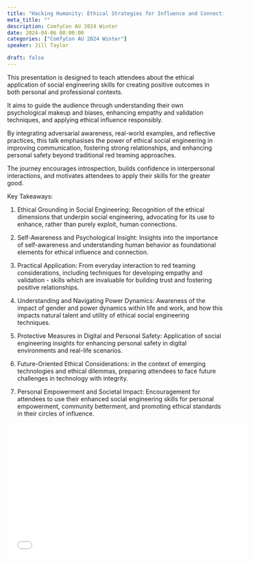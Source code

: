 ```yaml
---
title: "Hacking Humanity: Ethical Strategies for Influence and Connection"
meta_title: ""
description: ComfyCon AU 2024 Winter
date: 2024-04-06 00:00:00
categories: ["ComfyCon AU 2024 Winter"]
speaker: Jill Taylor

draft: false
---
```

This presentation is designed to teach attendees about the ethical application of social engineering skills for creating positive outcomes in both personal and professional contexts. 



It aims to guide the audience through understanding their own psychological makeup and biases, enhancing empathy and validation techniques, and applying ethical influence responsibly. 



By integrating adversarial awareness, real-world examples, and reflective practices, this talk emphasises the power of ethical social engineering in improving communication, fostering strong relationships, and enhancing personal safety beyond traditional red teaming approaches. 



The journey encourages introspection, builds confidence in interpersonal interactions, and motivates attendees to apply their skills for the greater good.



Key Takeaways:

1. Ethical Grounding in Social Engineering: Recognition of the ethical dimensions that underpin social engineering, advocating for its use to enhance, rather than purely exploit, human connections.



2. Self-Awareness and Psychological Insight: Insights into the importance of self-awareness and understanding human behavior as foundational elements for ethical influence and connection.



3. Practical Application: From everyday interaction to red teaming considerations, including techniques for developing empathy and validation - skills which are invaluable for building trust and fostering positive relationships.



4. Understanding and Navigating Power Dynamics: Awareness of the impact of gender and power dynamics within life and work, and how this impacts natural talent and utility of ethical social engineering techniques.



5. Protective Measures in Digital and Personal Safety: Application of social engineering insights for enhancing personal safety in digital environments and real-life scenarios.



6. Future-Oriented Ethical Considerations: in the context of emerging technologies and ethical dilemmas, preparing attendees to face future challenges in technology with integrity.



7. Personal Empowerment and Societal Impact: Encouragement for attendees to use their enhanced social engineering skills for personal empowerment, community betterment, and promoting ethical standards in their circles of influence.

<iframe width="560" height="315" src="None" title="YouTube video player" frameborder="0" allow="accelerometer; autoplay; clipboard-write; encrypted-media; gyroscope; picture-in-picture; web-share" allowfullscreen></iframe>